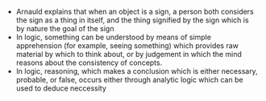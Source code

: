 * Arnauld explains that when an object is a sign, a person both considers the sign as a thing in itself, and the thing signified by the sign which is by nature the goal of the sign
* In logic, something can be understood by means of simple apprehension (for example, seeing something) which provides raw material by which to think about, or by judgement in which the mind reasons about the consistency of concepts.
* In logic, reasoning, which makes a conclusion which is either necessary, probable, or false, occurs either through analytic logic which can be used to deduce neccessity